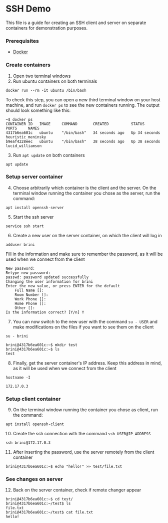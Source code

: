 # SSH Demo

This file is a guide for creating an SSH client and server on separate containers for demonstration purposes.

### Prerequisites

- [Docker](https://docs.docker.com/engine/install/ubuntu/)

### Create containers

1. Open two terminal windows
2. Run ubuntu containers on both terminals

```shell
docker run --rm -it ubuntu /bin/bash
```

To check this step, you can open a new third terminal window on your host machine, 
and run `docker ps` to see the new containers running. The output should look something
like this:

```console
~$ docker ps
CONTAINER ID   IMAGE     COMMAND       CREATED          STATUS          PORTS     NAMES
4317b6ea601c   ubuntu    "/bin/bash"   34 seconds ago   Up 34 seconds             heuristic_meninsky
b9eaf4228eec   ubuntu    "/bin/bash"   38 seconds ago   Up 38 seconds             lucid_williamson
```

3. Run `apt update` on both containers

```shell
apt update
```

### Setup server container 

4. Choose arbitrarily which container is the client and the server. On the terminal window running the 
container you chose as the server, run the command:

```shell
apt install openssh-server
```

5. Start the ssh server

```shell
service ssh start
```

6. Create a new user on the server container, on which the client will log in

```shell
adduser brini
```

Fill in the information and make sure to remember the password, as it will be used when we connect from the client

```console
New password: 
Retype new password: 
passwd: password updated successfully
Changing the user information for brini
Enter the new value, or press ENTER for the default
	Full Name []: 
	Room Number []: 
	Work Phone []: 
	Home Phone []: 
	Other []: 
Is the information correct? [Y/n] Y
```

7. You can now switch to the new user with the command `su - USER` and make modifications on the files if you
want to see them on the client

```shell
su - brini
```

```console
brini@4317b6ea601c:~$ mkdir test
brini@4317b6ea601c:~$ ls 
test
```

8. Finally, get the server container's IP address. Keep this address in mind, as it will be used when we connect from the client

```shell
hostname -I
```

```
172.17.0.3 
```

### Setup client container

9. On the terminal window running the container you chose as client, 
run the command:

```shell
apt install openssh-client
```

10. Create the ssh connection with the command `ssh USER@IP_ADDRESS`

```shell
ssh brini@172.17.0.3
```

11. After inserting the password, use the server remotely from the client container

```console
brini@4317b6ea601c:~$ echo "hello!" >> test/file.txt
```

### See changes on server

12. Back on the server container, check if remote changer appear

```console
brini@4317b6ea601c:~$ cd test/
brini@4317b6ea601c:~/test$ ls
file.txt
brini@4317b6ea601c:~/test$ cat file.txt 
hello!
```


